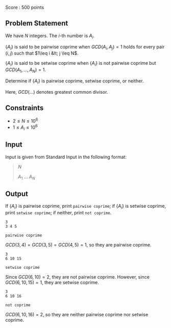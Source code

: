 Score : $500$ points

## Problem Statement

We have $N$ integers. The $i$-th number is $A_i$.

$\{A_i\}$ is said to be pairwise coprime when $GCD(A_i,A_j)=1$ holds for every pair $(i, j)$ such that $1\leq i &lt; j \leq N$.

$\{A_i\}$ is said to be setwise coprime when $\{A_i\}$ is not pairwise coprime but $GCD(A_1,\ldots,A_N)=1$.

Determine if $\{A_i\}$ is pairwise coprime, setwise coprime, or neither.

Here, $GCD(\ldots)$ denotes greatest common divisor.

## Constraints

- $2 \leq N \leq 10^6$
- $1 \leq A_i\leq 10^6$

## Input

Input is given from Standard Input in the following format:

> $N$
> 
> $A_1$ $\ldots$ $A_N$

## Output

If $\{A_i\}$ is pairwise coprime, print `pairwise coprime`; if $\{A_i\}$ is setwise coprime, print `setwise coprime`; if neither, print `not coprime`.

```input1
3
3 4 5
```

```output1
pairwise coprime
```

$GCD(3,4)=GCD(3,5)=GCD(4,5)=1$, so they are pairwise coprime.

```input2
3
6 10 15
```

```output2
setwise coprime
```

Since $GCD(6,10)=2$, they are not pairwise coprime. However, since $GCD(6,10,15)=1$, they are setwise coprime.

```input3
3
6 10 16
```

```output3
not coprime
```

$GCD(6,10,16)=2$, so they are neither pairwise coprime nor setwise coprime.